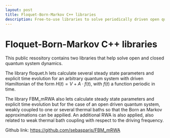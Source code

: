 ```yaml
---
layout: post
title: Floquet-Born-Markov C++ libraries
description: Free-to-use libraries to solve periodically driven open quantum system dynamics.
---
```


# Floquet-Born-Markov C++ libraries

This public resository contains two libraries that help solve open and closed quantum system dynamics.

The library floquet.h lets calculate several steady state parameters and explicit time evolution for an arbitrary quantum system with driven Hamiltonian of the form $H(t) = V + A\cdot f(t)$, with $f(t)$ a function periodic in time.

The library FBM_mRWA also lets calculate steady state parameters and explicit time evolution but for the case of an open driven quantum system, weakly coupled to one or several thermal baths so that the Born an Markov approximations can be appilied. An additional RWA is also applied, also related to weak thermal bath coupling with respect to the driving frequency.

Github link: https://github.com/sebasparis/FBM_mRWA